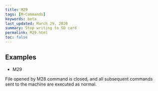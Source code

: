 ```yaml
---
title: M29
tags: [M-Commands] 
keywords: beta 
last_updated: March 29, 2020 
summary: Stop writing to SD card 
permalink: M29.html
toc: false 
---
```



## Examples

* M29

File opened by M28 command is closed, and all subsequent commands sent to the machine are executed as normal.

